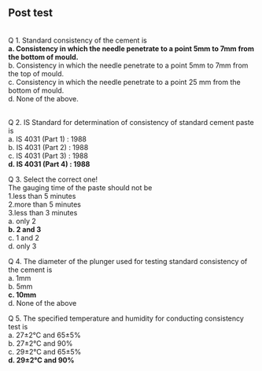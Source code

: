 ## Post test
<br>
Q 1. Standard consistency of the cement is <br>
<b>a. Consistency in which the needle penetrate to a point 5mm to 7mm from the bottom of mould.</b><br>
b. Consistency in which the needle penetrate to a point 5mm to 7mm from the top of mould.<br>
c. Consistency in which the needle penetrate to a point 25 mm from the bottom of mould.<br>
d. None of the above.<br><br>

Q 2.  IS Standard for determination of consistency of standard cement paste is <br>
a. IS 4031 (Part 1) : 1988<br>
b. IS 4031 (Part 2) : 1988<br>
c. IS 4031 (Part 3) : 1988<br>
<b>d. IS 4031 (Part 4) : 1988</b><br>

Q 3. Select the correct one!<br>
The gauging time of the paste should not be <br>
1.less than 5 minutes<br>
2.more than 5 minutes<br>
3.less than 3 minutes <br>
a. only 2<br>
<b>b. 2 and 3</b><br>
c. 1 and 2<br>
d. only 3<br>

Q 4. The diameter of the plunger used for testing standard consistency of the cement is  <br>
a. 1mm<br>
b. 5mm<br>
<b>c. 10mm</b><br>
d. None of the above<br>

Q 5. The specified temperature and humidity for conducting consistency test is <br>
a. 27±2&deg;C and 65±5%<br>
b. 27±2&deg;C and 90%<br>
c. 29±2&deg;C and 65±5%<br>
<b>d. 29±2&deg;C and 90%</b><br>

